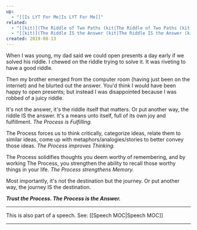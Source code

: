 ```yaml
---
up:
  - "[[Is LYT For Me|Is LYT For Me]]"
related:
  - "[[kit)](The Riddle of Two Paths (kit|The Riddle of Two Paths (kit)]].md)"
  - "[[kit)](The Riddle IS the Answer (kit|The Riddle IS the Answer (kit)]].md)"
created: 2019-08-13
---
```


When I was young, my dad said we could open presents a day early if we solved his riddle. I chewed on the riddle trying to solve it. It was riveting to have a good riddle. 

Then my brother emerged from the computer room (having just been on the internet) and he blurted out the answer. You'd think I would have been happy to open presents; but instead I was disappointed because I was robbed of a juicy riddle. 

It's not the answer, it's the riddle itself that matters. Or put another way, the riddle IS the answer. It's a means unto itself, full of its own joy and fulfillment. *The Process is Fulfilling.*

The Process forces us to think critically, categorize ideas, relate them to similar ideas, come up with metaphors/analogies/stories to better convey those ideas. *The Process improves Thinking.*

The Process solidifies thoughts you deem worthy of remembering, and by working The Process, you strengthen the ability to recall those worthy things in your life. *The Process strengthens Memory.*

Most importantly, it's not the destination but the journey. Or put another way, the journey IS the destination. 

***Trust the Process. The Process is the Answer.***


---
This is also part of a speech. See: [[Speech MOC|Speech MOC]]

---
